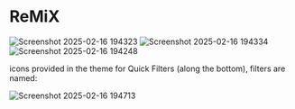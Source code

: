 # ReMiX

![Screenshot 2025-02-16 194323](https://github.com/user-attachments/assets/841719d2-b5da-4fe1-89ac-7ce51b8c8cba)
![Screenshot 2025-02-16 194334](https://github.com/user-attachments/assets/13bdf9c7-f73b-49e4-8309-ee1d4541169e)
![Screenshot 2025-02-16 194248](https://github.com/user-attachments/assets/f1f95296-11ec-43d8-aff0-7bc575817798)

icons provided in the theme for Quick Filters (along the bottom), filters are named:

![Screenshot 2025-02-16 194713](https://github.com/user-attachments/assets/16dcccea-18bb-434a-95c9-90c71e40f288)
